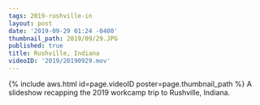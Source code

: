 ```yaml
---
tags: 2019-rushville-in
layout: post
date: '2019-09-29 01:24 -0400'
thumbnail_path: 2019/09/29.JPG
published: true
title: Rushville, Indiana
videoID: '2019/20190929.mov'
---
```


{% include aws.html id=page.videoID poster=page.thumbnail_path %}
A slideshow recapping the 2019 workcamp trip to Rushville, Indiana.